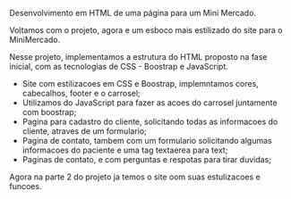 Desenvolvimento em HTML de uma página para um Mini Mercado.

Voltamos com o projeto, agora e um esboco mais estilizado do site para o MiniMercado.

Nesse projeto, implementamos a estrutura do HTML proposto na fase inicial, com as tecnologias de CSS - Boostrap e JavaScript.

* Site com estilizacoes em CSS e Boostrap, implemntamos cores, cabecalhos, footer e o carrosel;
* Utilizamos do JavaScript para fazer as acoes do carrosel juntamente com boostrap;
* Pagina para cadastro do cliente, solicitando todas as informacoes do cliente, atraves de um formulario;
* Pagina de contato, tambem com um formulario solicitando algumas informacoes do paciente e uma tag textaerea para text;
* Paginas de contato, e com perguntas e respotas para tirar duvidas;

Agora na parte 2 do projeto ja temos o site oom suas estulizacoes e funcoes.




